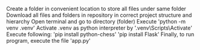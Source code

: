Create a folder in convenient location to store all files under same folder
Download all files and folders in repository in correct project structure and hierarchy
Open terminal and go to directory (folder)
Execute 'python -m venv .venv'
Activate .venv as python interpreter by '.venv\Scripts\Activate'
Execute following: 'pip install python-chess'
'pip install Flask'
Finally, to run program, execute the file 'app.py'
